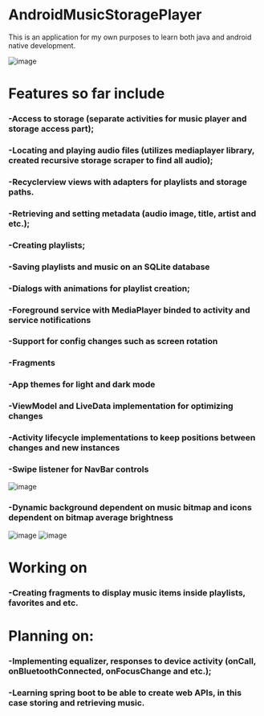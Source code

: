 # AndroidMusicStoragePlayer

This is an application for my own purposes to learn both java and android native development.

![image](https://user-images.githubusercontent.com/116734709/206445172-432d523c-a51e-4076-a463-004d19f8ddf2.png)


  # Features so far include
  
  ### -Access to storage (separate activities for music player and storage access part);
  
  ### -Locating and playing audio files (utilizes mediaplayer library, created recursive storage scraper to find all audio);
  
  ### -Recyclerview views with adapters for playlists and storage paths.

  ### -Retrieving and setting metadata (audio image, title, artist and etc.);

  ### -Creating playlists;
  
  ### -Saving playlists and music on an SQLite database

  ### -Dialogs with animations for playlist creation;
  
  ### -Foreground service with MediaPlayer binded to activity and service notifications
  
  ### -Support for config changes such as screen rotation
  
  ### -Fragments 
  
  ### -App themes for light and dark mode
  
  ### -ViewModel and LiveData implementation for optimizing changes
  
  ### -Activity lifecycle implementations to keep positions between changes and new instances
  
  ### -Swipe listener for NavBar controls
  
  
  
  ![image](https://user-images.githubusercontent.com/116734709/208097075-4a8b9634-7488-4c2e-9f4a-2e4f2db94723.png)
  
  ### -Dynamic background dependent on music bitmap and icons dependent on bitmap average brightness

  ![image](https://user-images.githubusercontent.com/116734709/208098004-69b48378-f283-4079-814f-26ff588ced44.png)
  ![image](https://user-images.githubusercontent.com/116734709/208098185-bfed169e-b3d3-412f-a5a6-973f76605794.png)



# Working on

  ### -Creating fragments to display music items inside playlists, favorites and etc.

  
# Planning on:
 
 
  ### -Implementing equalizer, responses to device activity (onCall, onBluetoothConnected, onFocusChange and etc.);

  ### -Learning spring boot to be able to create web APIs, in this case storing and retrieving music.

